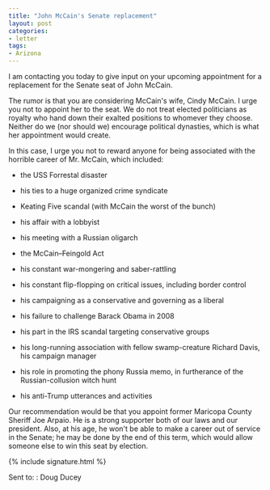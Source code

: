```yaml
---
title: "John McCain's Senate replacement"
layout: post
categories:
- letter
tags:
- Arizona
---
```


I am contacting you today to give input on your upcoming appointment for a replacement for the Senate seat of John McCain.

The rumor is that you are considering McCain's wife, Cindy McCain. I urge you not to appoint her to the seat. We do not treat elected politicians as royalty who hand down their exalted positions to whomever they choose. Neither do we (nor should we) encourage political dynasties, which is what her appointment would create.

In this case, I urge you not to reward anyone for being associated with the horrible career of Mr. McCain, which included:

- the USS Forrestal disaster

- his ties to a huge organized crime syndicate

- Keating Five scandal (with McCain the worst of the bunch)

- his affair with a lobbyist

- his meeting with a Russian oligarch

- the McCain–Feingold Act

- his constant war-mongering and saber-rattling

- his constant flip-flopping on critical issues, including border control

- his campaigning as a conservative and governing as a liberal

- his failure to challenge Barack Obama in 2008

- his part in the IRS scandal targeting conservative groups

- his long-running association with fellow swamp-creature Richard Davis, his campaign manager

- his role in promoting the phony Russia memo, in furtherance of the Russian-collusion witch hunt

- his anti-Trump utterances and activities

Our recommendation would be that you appoint former Maricopa County Sheriff Joe Arpaio. He is a strong supporter both of our laws and our president. Also, at his age, he won't be able to make a career out of service in the Senate; he may be done by the end of this term, which would allow someone else to win this seat by election.

{% include signature.html %}

Sent to:
: Doug Ducey
